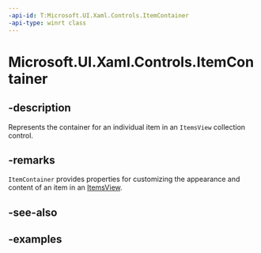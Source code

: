 ```yaml
---
-api-id: T:Microsoft.UI.Xaml.Controls.ItemContainer
-api-type: winrt class
---
```


# Microsoft.UI.Xaml.Controls.ItemContainer

<!--
public class ItemContainer : Microsoft.UI.Xaml.Controls.Control
-->

## -description

Represents the container for an individual item in an `ItemsView` collection control.

## -remarks

`ItemContainer` provides properties for customizing the appearance and content of an item in an [ItemsView](itemsview.md).

## -see-also

## -examples
